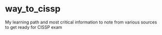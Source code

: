 # way_to_cissp
My learning path and most critical information to note from various sources to get ready for CISSP exam
